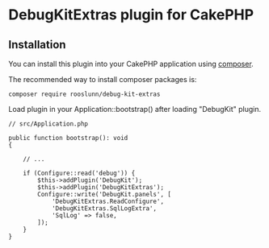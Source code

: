 # DebugKitExtras plugin for CakePHP

## Installation

You can install this plugin into your CakePHP application using [composer](https://getcomposer.org).

The recommended way to install composer packages is:

```
composer require rooslunn/debug-kit-extras
```

Load plugin in your Application::bootstrap() after loading "DebugKit" plugin.
```
// src/Application.php

public function bootstrap(): void
{

    // ...

    if (Configure::read('debug')) {
        $this->addPlugin('DebugKit');
        $this->addPlugin('DebugKitExtras');
        Configure::write('DebugKit.panels', [
            'DebugKitExtras.ReadConfigure',
            'DebugKitExtras.SqlLogExtra',
            'SqlLog' => false,
        ]);
    }
}
```